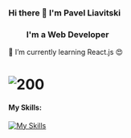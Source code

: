 ### Hi there 👋 I'm Pavel Liavitski
###   &emsp; &nbsp; &nbsp;  I'm a Web Developer
🌱 I’m currently learning React.js 😍
# ![200](https://www.codewars.com/users/liavitski/badges/small)
#### My Skills:
[![My Skills](https://skills.thijs.gg/icons?i=html,css,js&theme=dark)](#)
